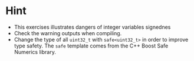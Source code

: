 # Hint
- This exercises illustrates dangers of integer variables signednes
- Check the warning outputs when compiling.
- Change the type of all `uint32_t` with `safe<uint32_t>` in order to improve type safety. The `safe` template comes from the C++ Boost Safe Numerics library.
